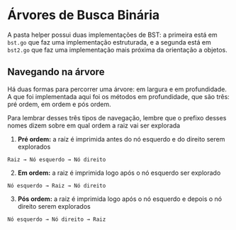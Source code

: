 # Árvores de  Busca Binária

A pasta helper possui duas implementações de BST: a primeira está em `bst.go` que faz uma implementação estruturada, e a segunda está em `bst2.go` que faz uma implementação mais próxima da orientação a objetos.

## Navegando na árvore

Há duas formas para percorrer uma árvore: em largura e em profundidade. A que foi implementada aqui foi os métodos em profundidade, que são três: pré ordem, em ordem e pós ordem.

Para lembrar desses três tipos de navegação, lembre que o prefixo desses nomes dizem sobre em qual ordem a raiz vai ser explorada

1. **Pré ordem:** a raíz é imprimida antes do nó esquerdo e do direito serem explorados

```
Raiz → Nó esquerdo → Nó direito
```

2. **Em ordem:** a raiz é imprimida logo após o nó esquerdo ser explorado

```
Nó esquerdo → Raiz → Nó direito
```

3. **Pós ordem:** a raiz é imprimida logo após o nó esquerdo e depois o nó direito serem explorados

```
Nó esquerdo → Nó direito → Raiz
```